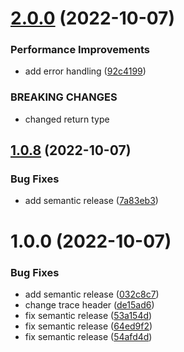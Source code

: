 # [2.0.0](https://github.com/advertikon/npm-fetch/compare/v1.0.8...v2.0.0) (2022-10-07)


### Performance Improvements

* add error handling ([92c4199](https://github.com/advertikon/npm-fetch/commit/92c41996ddffb51169348e1ee3413d376c959be9))


### BREAKING CHANGES

* changed return type

## [1.0.8](https://github.com/advertikon/npm-fetch/compare/v1.0.7...v1.0.8) (2022-10-07)


### Bug Fixes

* add semantic release ([7a83eb3](https://github.com/advertikon/npm-fetch/commit/7a83eb34c930f702b0c5d728c3c2b42bdabc35fc))

# 1.0.0 (2022-10-07)


### Bug Fixes

* add semantic release ([032c8c7](https://github.com/advertikon/npm-fetch/commit/032c8c715fac58cc5b769c55b57f3ef3f418ff46))
* change trace header ([de15ad6](https://github.com/advertikon/npm-fetch/commit/de15ad6087d14372a86f4f543a4000551bd464e0))
* fix semantic release ([53a154d](https://github.com/advertikon/npm-fetch/commit/53a154d6f2123d16704cf8f08ecd5cf5aa9c29bb))
* fix semantic release ([64ed9f2](https://github.com/advertikon/npm-fetch/commit/64ed9f23bdf71b4f6e412f524189588fd313b10d))
* fix semantic release ([54afd4d](https://github.com/advertikon/npm-fetch/commit/54afd4debee8f67f357050e140f3d05a6c2c01f2))
